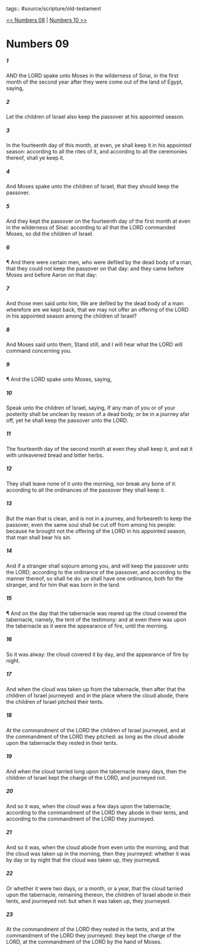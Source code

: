 tags:: #source/scripture/old-testament

[<< Numbers 08](source/scripture/old-testament/04_Numbers/Numbers_08.md) | [Numbers 10 >>](source/scripture/old-testament/04_Numbers/Numbers_10.md)

# Numbers 09

##### 1

AND the LORD spake unto Moses in the wilderness of Sinai, in the first month of the second year after they were come out of the land of Egypt, saying,

##### 2

Let the children of Israel also keep the passover at his appointed season.

##### 3

In the fourteenth day of this month, at even, ye shall keep it in his appointed season: according to all the rites of it, and according to all the ceremonies thereof, shall ye keep it.

##### 4

And Moses spake unto the children of Israel, that they should keep the passover.

##### 5

And they kept the passover on the fourteenth day of the first month at even in the wilderness of Sinai: according to all that the LORD commanded Moses, so did the children of Israel.

##### 6

¶ And there were certain men, who were defiled by the dead body of a man, that they could not keep the passover on that day: and they came before Moses and before Aaron on that day:

##### 7

And those men said unto him, We are defiled by the dead body of a man: wherefore are we kept back, that we may not offer an offering of the LORD in his appointed season among the children of Israel?

##### 8

And Moses said unto them, Stand still, and I will hear what the LORD will command concerning you.

##### 9

¶ And the LORD spake unto Moses, saying,

##### 10

Speak unto the children of Israel, saying, If any man of you or of your posterity shall be unclean by reason of a dead body, or be in a journey afar off, yet he shall keep the passover unto the LORD.

##### 11

The fourteenth day of the second month at even they shall keep it, and eat it with unleavened bread and bitter herbs.

##### 12

They shall leave none of it unto the morning, nor break any bone of it: according to all the ordinances of the passover they shall keep it.

##### 13

But the man that is clean, and is not in a journey, and forbeareth to keep the passover, even the same soul shall be cut off from among his people: because he brought not the offering of the LORD in his appointed season, that man shall bear his sin.

##### 14

And if a stranger shall sojourn among you, and will keep the passover unto the LORD; according to the ordinance of the passover, and according to the manner thereof, so shall he do: ye shall have one ordinance, both for the stranger, and for him that was born in the land.

##### 15

¶ And on the day that the tabernacle was reared up the cloud covered the tabernacle, namely, the tent of the testimony: and at even there was upon the tabernacle as it were the appearance of fire, until the morning.

##### 16

So it was alway: the cloud covered it by day, and the appearance of fire by night.

##### 17

And when the cloud was taken up from the tabernacle, then after that the children of Israel journeyed: and in the place where the cloud abode, there the children of Israel pitched their tents.

##### 18

At the commandment of the LORD the children of Israel journeyed, and at the commandment of the LORD they pitched: as long as the cloud abode upon the tabernacle they rested in their tents.

##### 19

And when the cloud tarried long upon the tabernacle many days, then the children of Israel kept the charge of the LORD, and journeyed not.

##### 20

And so it was, when the cloud was a few days upon the tabernacle; according to the commandment of the LORD they abode in their tents, and according to the commandment of the LORD they journeyed.

##### 21

And so it was, when the cloud abode from even unto the morning, and that the cloud was taken up in the morning, then they journeyed: whether it was by day or by night that the cloud was taken up, they journeyed.

##### 22

Or whether it were two days, or a month, or a year, that the cloud tarried upon the tabernacle, remaining thereon, the children of Israel abode in their tents, and journeyed not: but when it was taken up, they journeyed.

##### 23

At the commandment of the LORD they rested in the tents, and at the commandment of the LORD they journeyed: they kept the charge of the LORD, at the commandment of the LORD by the hand of Moses.
